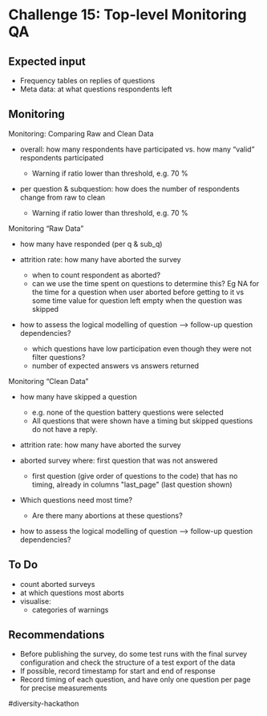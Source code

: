 # Challenge 15: Top-level Monitoring QA

## Expected input

* Frequency tables on replies of questions
* Meta data: at what questions respondents left
    

## Monitoring


Monitoring: Comparing Raw and Clean Data

* overall: how many respondents have participated vs. how many “valid” respondents participated
   * Warning if ratio lower than threshold, e.g. 70 %

* per question & subquestion: how does the number of respondents change from raw to clean
   * Warning if ratio lower than threshold, e.g. 70 %

Monitoring “Raw Data” 

* how many have responded (per q & sub_q) 

* attrition rate: how many have aborted the survey
   * when to count respondent as aborted?
   * can we use the time spent on questions to determine this? Eg NA for the time for a question when user aborted before getting to it vs some time value for question left empty when the question was skipped

* how to assess the logical modelling of question —> follow-up question dependencies?

  -  which questions have low participation even though they were not filter questions?
  -  number of expected answers vs answers returned

Monitoring “Clean Data” 

* how many have skipped a question
    - e.g. none of the question battery questions were selected
    - All questions that were shown have a timing but skipped questions do not have a reply.

* attrition rate: how many have aborted the survey

* aborted survey where: first question that was not answered
    * first question (give order of questions to the code) that has no timing, already in columns "last_page" (last question shown)

* Which questions need most time?
    * Are there many abortions at these questions?

* how to assess the logical modelling of question —> follow-up question dependencies?



## To Do
- count aborted surveys
- at which questions most aborts
- visualise:
    - categories of warnings

## Recommendations

- Before publishing the survey, do some test runs with the final survey configuration and check the structure of a test export of the data 
- If possible, record timestamp for start and end of response
- Record timing of each question, and have only one question per page for precise measurements




#diversity-hackathon